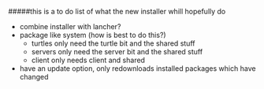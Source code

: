 #####this is a to do list of what the new installer whill hopefully do

* combine installer with lancher?
* package like system (how is best to do this?)
  * turtles only need the turtle bit and the shared stuff
  * servers only need the server bit and the shared stuff
  * client only needs client and shared
* have an update option, only redownloads installed packages which have changed
